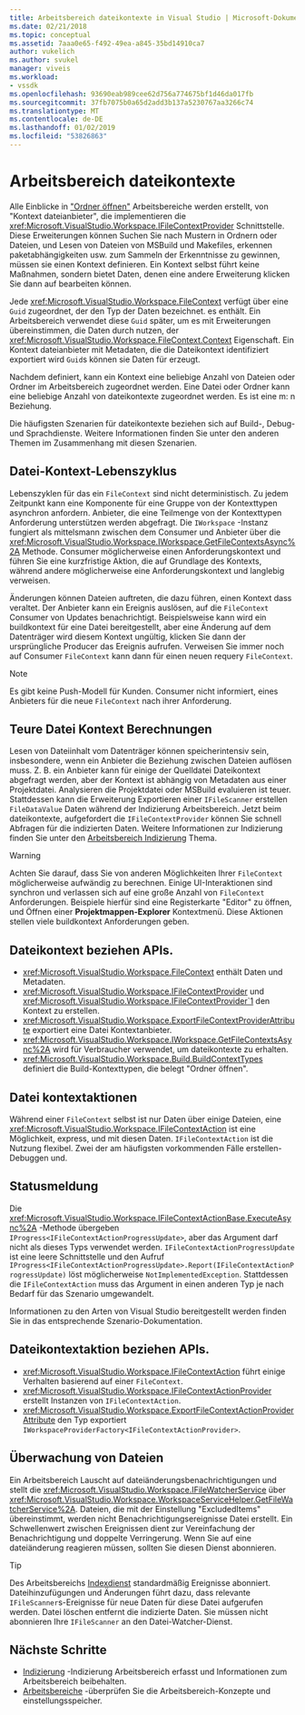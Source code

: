 ```yaml
---
title: Arbeitsbereich dateikontexte in Visual Studio | Microsoft-Dokumentation
ms.date: 02/21/2018
ms.topic: conceptual
ms.assetid: 7aaa0e65-f492-49ea-a845-35bd14910ca7
author: vukelich
ms.author: svukel
manager: viveis
ms.workload:
- vssdk
ms.openlocfilehash: 93690eab989cee62d756a774675bf1d46da017fb
ms.sourcegitcommit: 37fb7075b0a65d2add3b137a5230767aa3266c74
ms.translationtype: MT
ms.contentlocale: de-DE
ms.lasthandoff: 01/02/2019
ms.locfileid: "53826863"
---
```

# <a name="workspace-file-contexts"></a>Arbeitsbereich dateikontexte

Alle Einblicke in ["Ordner öffnen"](../ide/develop-code-in-visual-studio-without-projects-or-solutions.md) Arbeitsbereiche werden erstellt, von "Kontext dateianbieter", die implementieren die <xref:Microsoft.VisualStudio.Workspace.IFileContextProvider> Schnittstelle. Diese Erweiterungen können Suchen Sie nach Mustern in Ordnern oder Dateien, und Lesen von Dateien von MSBuild und Makefiles, erkennen paketabhängigkeiten usw. zum Sammeln der Erkenntnisse zu gewinnen, müssen sie einen Kontext definieren. Ein Kontext selbst führt keine Maßnahmen, sondern bietet Daten, denen eine andere Erweiterung klicken Sie dann auf bearbeiten können.

Jede <xref:Microsoft.VisualStudio.Workspace.FileContext> verfügt über eine `Guid` zugeordnet, der den Typ der Daten bezeichnet. es enthält. Ein Arbeitsbereich verwendet diese `Guid` später, um es mit Erweiterungen übereinstimmen, die Daten durch nutzen, der <xref:Microsoft.VisualStudio.Workspace.FileContext.Context> Eigenschaft. Ein Kontext dateianbieter mit Metadaten, die die Dateikontext identifiziert exportiert wird `Guid`s können sie Daten für erzeugt.

Nachdem definiert, kann ein Kontext eine beliebige Anzahl von Dateien oder Ordner im Arbeitsbereich zugeordnet werden. Eine Datei oder Ordner kann eine beliebige Anzahl von dateikontexte zugeordnet werden. Es ist eine m: n Beziehung.

Die häufigsten Szenarien für dateikontexte beziehen sich auf Build-, Debug- und Sprachdienste. Weitere Informationen finden Sie unter den anderen Themen im Zusammenhang mit diesen Szenarien.

## <a name="file-context-lifecycle"></a>Datei-Kontext-Lebenszyklus

Lebenszyklen für das ein `FileContext` sind nicht deterministisch. Zu jedem Zeitpunkt kann eine Komponente für eine Gruppe von der Kontexttypen asynchron anfordern. Anbieter, die eine Teilmenge von der Kontexttypen Anforderung unterstützen werden abgefragt. Die `IWorkspace` -Instanz fungiert als mittelsmann zwischen dem Consumer und Anbieter über die <xref:Microsoft.VisualStudio.Workspace.IWorkspace.GetFileContextsAsync%2A> Methode. Consumer möglicherweise einen Anforderungskontext und führen Sie eine kurzfristige Aktion, die auf Grundlage des Kontexts, während andere möglicherweise eine Anforderungskontext und langlebig verweisen. 

Änderungen können Dateien auftreten, die dazu führen, einen Kontext dass veraltet. Der Anbieter kann ein Ereignis auslösen, auf die `FileContext` Consumer von Updates benachrichtigt. Beispielsweise kann wird ein buildkontext für eine Datei bereitgestellt, aber eine Änderung auf dem Datenträger wird diesem Kontext ungültig, klicken Sie dann der ursprüngliche Producer das Ereignis aufrufen. Verweisen Sie immer noch auf Consumer `FileContext` kann dann für einen neuen requery `FileContext`.

>[!NOTE]
>Es gibt keine Push-Modell für Kunden. Consumer nicht informiert, eines Anbieters für die neue `FileContext` nach ihrer Anforderung.

## <a name="expensive-file-context-computations"></a>Teure Datei Kontext Berechnungen

Lesen von Dateiinhalt vom Datenträger können speicherintensiv sein, insbesondere, wenn ein Anbieter die Beziehung zwischen Dateien auflösen muss. Z. B. ein Anbieter kann für einige der Quelldatei Dateikontext abgefragt werden, aber der Kontext ist abhängig von Metadaten aus einer Projektdatei. Analysieren die Projektdatei oder MSBuild evaluieren ist teuer. Stattdessen kann die Erweiterung Exportieren einer `IFileScanner` erstellen `FileDataValue` Daten während der Indizierung Arbeitsbereich. Jetzt beim dateikontexte, aufgefordert die `IFileContextProvider` können Sie schnell Abfragen für die indizierten Daten. Weitere Informationen zur Indizierung finden Sie unter den [Arbeitsbereich Indizierung](workspace-indexing.md) Thema.

>[!WARNING]
>Achten Sie darauf, dass Sie von anderen Möglichkeiten Ihrer `FileContext` möglicherweise aufwändig zu berechnen. Einige UI-Interaktionen sind synchron und verlassen sich auf eine große Anzahl von `FileContext` Anforderungen. Beispiele hierfür sind eine Registerkarte "Editor" zu öffnen, und Öffnen einer **Projektmappen-Explorer** Kontextmenü. Diese Aktionen stellen viele buildkontext Anforderungen geben.

## <a name="file-context-related-apis"></a>Dateikontext beziehen APIs.

- <xref:Microsoft.VisualStudio.Workspace.FileContext> enthält Daten und Metadaten.
- <xref:Microsoft.VisualStudio.Workspace.IFileContextProvider> und <xref:Microsoft.VisualStudio.Workspace.IFileContextProvider`1> den Kontext zu erstellen.
- <xref:Microsoft.VisualStudio.Workspace.ExportFileContextProviderAttribute> exportiert eine Datei Kontextanbieter.
- <xref:Microsoft.VisualStudio.Workspace.IWorkspace.GetFileContextsAsync%2A> wird für Verbraucher verwendet, um dateikontexte zu erhalten.
- <xref:Microsoft.VisualStudio.Workspace.Build.BuildContextTypes> definiert die Build-Kontexttypen, die belegt "Ordner öffnen".

## <a name="file-context-actions"></a>Datei kontextaktionen

Während einer `FileContext` selbst ist nur Daten über einige Dateien, eine <xref:Microsoft.VisualStudio.Workspace.IFileContextAction> ist eine Möglichkeit, express, und mit diesen Daten. `IFileContextAction` ist die Nutzung flexibel. Zwei der am häufigsten vorkommenden Fälle erstellen-Debuggen und.

## <a name="reporting-progress"></a>Statusmeldung

Die <xref:Microsoft.VisualStudio.Workspace.IFileContextActionBase.ExecuteAsync%2A> -Methode übergeben `IProgress<IFileContextActionProgressUpdate>`, aber das Argument darf nicht als dieses Typs verwendet werden. `IFileContextActionProgressUpdate` ist eine leere Schnittstelle und den Aufruf `IProgress<IFileContextActionProgressUpdate>.Report(IFileContextActionProgressUpdate)` löst möglicherweise `NotImplementedException`. Stattdessen die `IFileContextAction` muss das Argument in einen anderen Typ je nach Bedarf für das Szenario umgewandelt.

Informationen zu den Arten von Visual Studio bereitgestellt werden finden Sie in das entsprechende Szenario-Dokumentation.

## <a name="file-context-action-related-apis"></a>Dateikontextaktion beziehen APIs.

- <xref:Microsoft.VisualStudio.Workspace.IFileContextAction> führt einige Verhalten basierend auf einer `FileContext`.
- <xref:Microsoft.VisualStudio.Workspace.IFileContextActionProvider> erstellt Instanzen von `IFileContextAction`.
- <xref:Microsoft.VisualStudio.Workspace.ExportFileContextActionProviderAttribute> den Typ exportiert `IWorkspaceProviderFactory<IFileContextActionProvider>`.

## <a name="file-watching"></a>Überwachung von Dateien

Ein Arbeitsbereich Lauscht auf dateiänderungsbenachrichtigungen und stellt die <xref:Microsoft.VisualStudio.Workspace.IFileWatcherService> über <xref:Microsoft.VisualStudio.Workspace.WorkspaceServiceHelper.GetFileWatcherService%2A>. Dateien, die mit der Einstellung "ExcludedItems" übereinstimmt, werden nicht Benachrichtigungsereignisse Datei erstellt. Ein Schwellenwert zwischen Ereignissen dient zur Vereinfachung der Benachrichtigung und doppelte Verringerung. Wenn Sie auf eine dateiänderung reagieren müssen, sollten Sie diesen Dienst abonnieren.

>[!TIP]
>Des Arbeitsbereichs [Indexdienst](workspace-indexing.md) standardmäßig Ereignisse abonniert. Dateihinzufügungen und Änderungen führt dazu, dass relevante `IFileScanner`s-Ereignisse für neue Daten für diese Datei aufgerufen werden. Datei löschen entfernt die indizierte Daten. Sie müssen nicht abonnieren Ihre `IFileScanner` an den Datei-Watcher-Dienst.

## <a name="next-steps"></a>Nächste Schritte

* [Indizierung](workspace-indexing.md) -Indizierung Arbeitsbereich erfasst und Informationen zum Arbeitsbereich beibehalten.
* [Arbeitsbereiche](workspaces.md) -überprüfen Sie die Arbeitsbereich-Konzepte und einstellungsspeicher.
